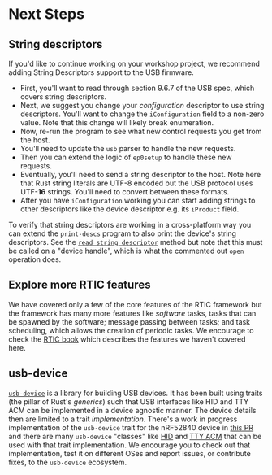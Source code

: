 # Next Steps

## String descriptors

If you'd like to continue working on your workshop project, we recommend adding String Descriptors support to the USB firmware.

- First, you'll want to read through section 9.6.7 of the USB spec, which covers string descriptors.
- Next, we suggest you change your *configuration* descriptor to use string descriptors. You'll want to change the `iConfiguration` field to a non-zero value. Note that this change will likely break enumeration.
- Now, re-run the program to see what new control requests you get from the host.
- You'll need to update the `usb` parser to handle the new requests.
- Then you can extend the logic of `ep0setup` to handle these new requests.
- Eventually, you'll need to send a string descriptor to the host. Note here that Rust string literals are UTF-8 encoded but the USB protocol uses UTF-**16** strings. You'll need to convert between these formats.
- After you have `iConfiguration` working you can start adding strings to other descriptors like the device descriptor e.g. its `iProduct` field.

To verify that string descriptors are working in a cross-platform way you can extend the `print-descs` program to also print the device's string descriptors. See the [`read_string_descriptor`] method but note that this must be called on a "device handle", which is what the commented out `open` operation does.

[`read_string_descriptor`]: https://docs.rs/rusb/0.6.2/rusb/struct.DeviceHandle.html#method.read_string_descriptor

## Explore more RTIC features

We have covered only a few of the core features of the RTIC framework but the framework has many more features like *software* tasks, tasks that can be spawned by the software; message passing between tasks; and task scheduling, which allows the creation of periodic tasks. We encourage to check the [RTIC book][rtic-book] which describes the features we haven't covered here.

[rtic-book]: https://rtic.rs/0.5/book/en/

## usb-device

[`usb-device`] is a library for building USB devices. It has been built using traits (the pillar of Rust's *generics*) such that USB interfaces like HID and TTY ACM can be implemented in a device agnostic manner. The device details then are limited to a trait *implementation*. There's a work in progress implementation of the `usb-device` trait for the nRF52840 device in [this PR] and there are many `usb-device` "classes" like [HID] and [TTY ACM] that can be used with that trait implementation. We encourage you to check out that implementation, test it on different OSes and report issues, or contribute fixes, to the `usb-device` ecosystem.

[this PR]: https://github.com/nrf-rs/nrf-hal/pull/144
[HID]: https://crates.io/crates/usbd-hid
[TTY ACM]: https://crates.io/crates/usbd-serial

[`usb-device`]: https://crates.io/crates/usb-device
